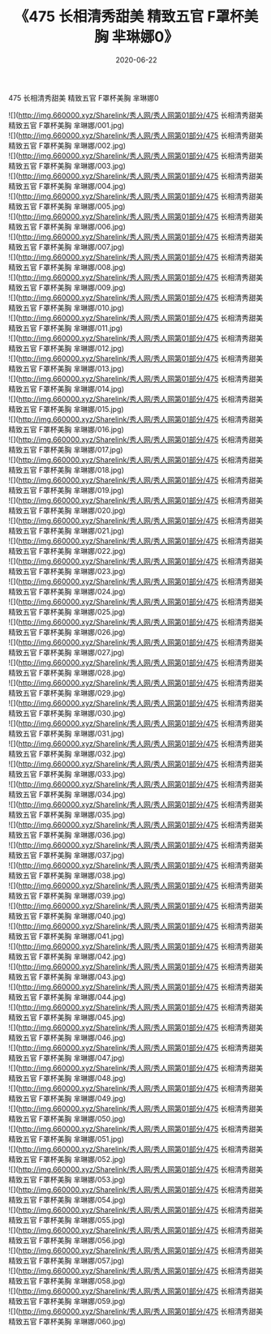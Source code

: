 ﻿---
layout: post
title:  《475 长相清秀甜美 精致五官 F罩杯美胸 芈琳娜0》
date:   2020-06-22
img: http://img.660000.xyz/Sharelink/秀人网/秀人网第01部分/475 长相清秀甜美 精致五官 F罩杯美胸 芈琳娜0/000.jpg
categories: [美女, 清纯, 唯美]
---

475 长相清秀甜美 精致五官 F罩杯美胸 芈琳娜0

  ![](http://img.660000.xyz/Sharelink/秀人网/秀人网第01部分/475 长相清秀甜美 精致五官 F罩杯美胸 芈琳娜/001.jpg) <br> ![](http://img.660000.xyz/Sharelink/秀人网/秀人网第01部分/475 长相清秀甜美 精致五官 F罩杯美胸 芈琳娜/002.jpg) <br> ![](http://img.660000.xyz/Sharelink/秀人网/秀人网第01部分/475 长相清秀甜美 精致五官 F罩杯美胸 芈琳娜/003.jpg) <br> ![](http://img.660000.xyz/Sharelink/秀人网/秀人网第01部分/475 长相清秀甜美 精致五官 F罩杯美胸 芈琳娜/004.jpg) <br> ![](http://img.660000.xyz/Sharelink/秀人网/秀人网第01部分/475 长相清秀甜美 精致五官 F罩杯美胸 芈琳娜/005.jpg) <br> ![](http://img.660000.xyz/Sharelink/秀人网/秀人网第01部分/475 长相清秀甜美 精致五官 F罩杯美胸 芈琳娜/006.jpg) <br> ![](http://img.660000.xyz/Sharelink/秀人网/秀人网第01部分/475 长相清秀甜美 精致五官 F罩杯美胸 芈琳娜/007.jpg) <br> ![](http://img.660000.xyz/Sharelink/秀人网/秀人网第01部分/475 长相清秀甜美 精致五官 F罩杯美胸 芈琳娜/008.jpg) <br> ![](http://img.660000.xyz/Sharelink/秀人网/秀人网第01部分/475 长相清秀甜美 精致五官 F罩杯美胸 芈琳娜/009.jpg) <br> ![](http://img.660000.xyz/Sharelink/秀人网/秀人网第01部分/475 长相清秀甜美 精致五官 F罩杯美胸 芈琳娜/010.jpg) <br> ![](http://img.660000.xyz/Sharelink/秀人网/秀人网第01部分/475 长相清秀甜美 精致五官 F罩杯美胸 芈琳娜/011.jpg) <br> ![](http://img.660000.xyz/Sharelink/秀人网/秀人网第01部分/475 长相清秀甜美 精致五官 F罩杯美胸 芈琳娜/012.jpg) <br> ![](http://img.660000.xyz/Sharelink/秀人网/秀人网第01部分/475 长相清秀甜美 精致五官 F罩杯美胸 芈琳娜/013.jpg) <br> ![](http://img.660000.xyz/Sharelink/秀人网/秀人网第01部分/475 长相清秀甜美 精致五官 F罩杯美胸 芈琳娜/014.jpg) <br> ![](http://img.660000.xyz/Sharelink/秀人网/秀人网第01部分/475 长相清秀甜美 精致五官 F罩杯美胸 芈琳娜/015.jpg) <br> ![](http://img.660000.xyz/Sharelink/秀人网/秀人网第01部分/475 长相清秀甜美 精致五官 F罩杯美胸 芈琳娜/016.jpg) <br> ![](http://img.660000.xyz/Sharelink/秀人网/秀人网第01部分/475 长相清秀甜美 精致五官 F罩杯美胸 芈琳娜/017.jpg) <br> ![](http://img.660000.xyz/Sharelink/秀人网/秀人网第01部分/475 长相清秀甜美 精致五官 F罩杯美胸 芈琳娜/018.jpg) <br> ![](http://img.660000.xyz/Sharelink/秀人网/秀人网第01部分/475 长相清秀甜美 精致五官 F罩杯美胸 芈琳娜/019.jpg) <br> ![](http://img.660000.xyz/Sharelink/秀人网/秀人网第01部分/475 长相清秀甜美 精致五官 F罩杯美胸 芈琳娜/020.jpg) <br> ![](http://img.660000.xyz/Sharelink/秀人网/秀人网第01部分/475 长相清秀甜美 精致五官 F罩杯美胸 芈琳娜/021.jpg) <br> ![](http://img.660000.xyz/Sharelink/秀人网/秀人网第01部分/475 长相清秀甜美 精致五官 F罩杯美胸 芈琳娜/022.jpg) <br> ![](http://img.660000.xyz/Sharelink/秀人网/秀人网第01部分/475 长相清秀甜美 精致五官 F罩杯美胸 芈琳娜/023.jpg) <br> ![](http://img.660000.xyz/Sharelink/秀人网/秀人网第01部分/475 长相清秀甜美 精致五官 F罩杯美胸 芈琳娜/024.jpg) <br> ![](http://img.660000.xyz/Sharelink/秀人网/秀人网第01部分/475 长相清秀甜美 精致五官 F罩杯美胸 芈琳娜/025.jpg) <br> ![](http://img.660000.xyz/Sharelink/秀人网/秀人网第01部分/475 长相清秀甜美 精致五官 F罩杯美胸 芈琳娜/026.jpg) <br> ![](http://img.660000.xyz/Sharelink/秀人网/秀人网第01部分/475 长相清秀甜美 精致五官 F罩杯美胸 芈琳娜/027.jpg) <br> ![](http://img.660000.xyz/Sharelink/秀人网/秀人网第01部分/475 长相清秀甜美 精致五官 F罩杯美胸 芈琳娜/028.jpg) <br> ![](http://img.660000.xyz/Sharelink/秀人网/秀人网第01部分/475 长相清秀甜美 精致五官 F罩杯美胸 芈琳娜/029.jpg) <br> ![](http://img.660000.xyz/Sharelink/秀人网/秀人网第01部分/475 长相清秀甜美 精致五官 F罩杯美胸 芈琳娜/030.jpg) <br> ![](http://img.660000.xyz/Sharelink/秀人网/秀人网第01部分/475 长相清秀甜美 精致五官 F罩杯美胸 芈琳娜/031.jpg) <br> ![](http://img.660000.xyz/Sharelink/秀人网/秀人网第01部分/475 长相清秀甜美 精致五官 F罩杯美胸 芈琳娜/032.jpg) <br> ![](http://img.660000.xyz/Sharelink/秀人网/秀人网第01部分/475 长相清秀甜美 精致五官 F罩杯美胸 芈琳娜/033.jpg) <br> ![](http://img.660000.xyz/Sharelink/秀人网/秀人网第01部分/475 长相清秀甜美 精致五官 F罩杯美胸 芈琳娜/034.jpg) <br> ![](http://img.660000.xyz/Sharelink/秀人网/秀人网第01部分/475 长相清秀甜美 精致五官 F罩杯美胸 芈琳娜/035.jpg) <br> ![](http://img.660000.xyz/Sharelink/秀人网/秀人网第01部分/475 长相清秀甜美 精致五官 F罩杯美胸 芈琳娜/036.jpg) <br> ![](http://img.660000.xyz/Sharelink/秀人网/秀人网第01部分/475 长相清秀甜美 精致五官 F罩杯美胸 芈琳娜/037.jpg) <br> ![](http://img.660000.xyz/Sharelink/秀人网/秀人网第01部分/475 长相清秀甜美 精致五官 F罩杯美胸 芈琳娜/038.jpg) <br> ![](http://img.660000.xyz/Sharelink/秀人网/秀人网第01部分/475 长相清秀甜美 精致五官 F罩杯美胸 芈琳娜/039.jpg) <br> ![](http://img.660000.xyz/Sharelink/秀人网/秀人网第01部分/475 长相清秀甜美 精致五官 F罩杯美胸 芈琳娜/040.jpg) <br> ![](http://img.660000.xyz/Sharelink/秀人网/秀人网第01部分/475 长相清秀甜美 精致五官 F罩杯美胸 芈琳娜/041.jpg) <br> ![](http://img.660000.xyz/Sharelink/秀人网/秀人网第01部分/475 长相清秀甜美 精致五官 F罩杯美胸 芈琳娜/042.jpg) <br> ![](http://img.660000.xyz/Sharelink/秀人网/秀人网第01部分/475 长相清秀甜美 精致五官 F罩杯美胸 芈琳娜/043.jpg) <br> ![](http://img.660000.xyz/Sharelink/秀人网/秀人网第01部分/475 长相清秀甜美 精致五官 F罩杯美胸 芈琳娜/044.jpg) <br> ![](http://img.660000.xyz/Sharelink/秀人网/秀人网第01部分/475 长相清秀甜美 精致五官 F罩杯美胸 芈琳娜/045.jpg) <br> ![](http://img.660000.xyz/Sharelink/秀人网/秀人网第01部分/475 长相清秀甜美 精致五官 F罩杯美胸 芈琳娜/046.jpg) <br> ![](http://img.660000.xyz/Sharelink/秀人网/秀人网第01部分/475 长相清秀甜美 精致五官 F罩杯美胸 芈琳娜/047.jpg) <br> ![](http://img.660000.xyz/Sharelink/秀人网/秀人网第01部分/475 长相清秀甜美 精致五官 F罩杯美胸 芈琳娜/048.jpg) <br> ![](http://img.660000.xyz/Sharelink/秀人网/秀人网第01部分/475 长相清秀甜美 精致五官 F罩杯美胸 芈琳娜/049.jpg) <br> ![](http://img.660000.xyz/Sharelink/秀人网/秀人网第01部分/475 长相清秀甜美 精致五官 F罩杯美胸 芈琳娜/050.jpg) <br> ![](http://img.660000.xyz/Sharelink/秀人网/秀人网第01部分/475 长相清秀甜美 精致五官 F罩杯美胸 芈琳娜/051.jpg) <br> ![](http://img.660000.xyz/Sharelink/秀人网/秀人网第01部分/475 长相清秀甜美 精致五官 F罩杯美胸 芈琳娜/052.jpg) <br> ![](http://img.660000.xyz/Sharelink/秀人网/秀人网第01部分/475 长相清秀甜美 精致五官 F罩杯美胸 芈琳娜/053.jpg) <br> ![](http://img.660000.xyz/Sharelink/秀人网/秀人网第01部分/475 长相清秀甜美 精致五官 F罩杯美胸 芈琳娜/054.jpg) <br> ![](http://img.660000.xyz/Sharelink/秀人网/秀人网第01部分/475 长相清秀甜美 精致五官 F罩杯美胸 芈琳娜/055.jpg) <br> ![](http://img.660000.xyz/Sharelink/秀人网/秀人网第01部分/475 长相清秀甜美 精致五官 F罩杯美胸 芈琳娜/056.jpg) <br> ![](http://img.660000.xyz/Sharelink/秀人网/秀人网第01部分/475 长相清秀甜美 精致五官 F罩杯美胸 芈琳娜/057.jpg) <br> ![](http://img.660000.xyz/Sharelink/秀人网/秀人网第01部分/475 长相清秀甜美 精致五官 F罩杯美胸 芈琳娜/058.jpg) <br> ![](http://img.660000.xyz/Sharelink/秀人网/秀人网第01部分/475 长相清秀甜美 精致五官 F罩杯美胸 芈琳娜/059.jpg) <br> ![](http://img.660000.xyz/Sharelink/秀人网/秀人网第01部分/475 长相清秀甜美 精致五官 F罩杯美胸 芈琳娜/060.jpg) <br>